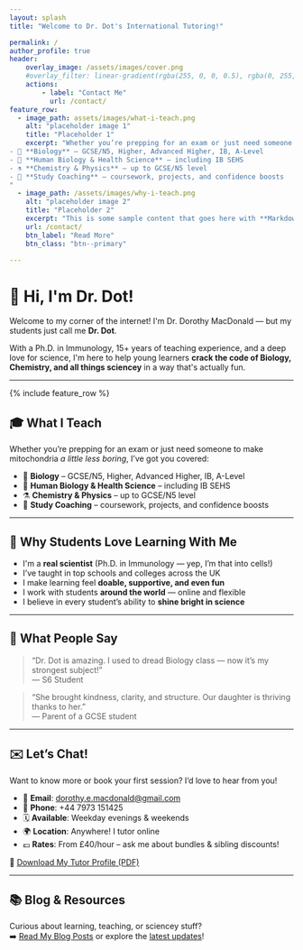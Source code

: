 ```yaml
---
layout: splash
title: "Welcome to Dr. Dot's International Tutoring!"

permalink: /
author_profile: true
header:
    overlay_image: /assets/images/cover.png
    #overlay_filter: linear-gradient(rgba(255, 0, 0, 0.5), rgba(0, 255, 255, 0.5))
    actions:
        - label: "Contact Me"
          url: /contact/
feature_row:
  - image_path: assets/images/what-i-teach.png
    alt: "placeholder image 1"
    title: "Placeholder 1"
    excerpt: "Whether you’re prepping for an exam or just need someone to make mitochondria *a little less boring*, I’ve got you covered:
- 🧬 **Biology** – GCSE/N5, Higher, Advanced Higher, IB, A-Level
- 💪 **Human Biology & Health Science** – including IB SEHS
- ⚗️ **Chemistry & Physics** – up to GCSE/N5 level
- 🧠 **Study Coaching** – coursework, projects, and confidence boosts
"
  - image_path: /assets/images/why-i-teach.png
    alt: "placeholder image 2"
    title: "Placeholder 2"
    excerpt: "This is some sample content that goes here with **Markdown** formatting."
    url: /contact/
    btn_label: "Read More"
    btn_class: "btn--primary"

---
```


# 👋 Hi, I'm Dr. Dot!

Welcome to my corner of the internet! I'm Dr. Dorothy MacDonald — but my students just call me **Dr. Dot**.

With a Ph.D. in Immunology, 15+ years of teaching experience, and a deep love for science, I'm here to help young learners **crack the code of Biology, Chemistry, and all things sciencey** in a way that's actually fun.

---

{% include feature_row %}

## 🎓 What I Teach

Whether you’re prepping for an exam or just need someone to make mitochondria *a little less boring*, I’ve got you covered:

- 🧬 **Biology** – GCSE/N5, Higher, Advanced Higher, IB, A-Level
- 💪 **Human Biology & Health Science** – including IB SEHS
- ⚗️ **Chemistry & Physics** – up to GCSE/N5 level
- 🧠 **Study Coaching** – coursework, projects, and confidence boosts

---

## 🌟 Why Students Love Learning With Me

- I'm a **real scientist** (Ph.D. in Immunology — yep, I’m that into cells!)
- I’ve taught in top schools and colleges across the UK
- I make learning feel **doable, supportive, and even fun**
- I work with students **around the world** — online and flexible
- I believe in every student’s ability to **shine bright in science**

---

## 💬 What People Say

> “Dr. Dot is amazing. I used to dread Biology class — now it’s my strongest subject!”  
> — S6 Student

> “She brought kindness, clarity, and structure. Our daughter is thriving thanks to her.”  
> — Parent of a GCSE student

---

## ✉️ Let’s Chat!

Want to know more or book your first session? I’d love to hear from you!

- 📧 **Email**: [dorothy.e.macdonald@gmail.com](mailto:dorothy.e.macdonald@gmail.com)
- 📱 **Phone**: +44 7973 151425
- 🗓️ **Available**: Weekday evenings & weekends
- 🌍 **Location**: Anywhere! I tutor online
- 💷 **Rates**: From £40/hour – ask me about bundles & sibling discounts!

📄 [Download My Tutor Profile (PDF)](/downloads/Dorothy_MacDonald_Tutor_CV.pdf)

---

## 📚 Blog & Resources

Curious about learning, teaching, or sciencey stuff?  
➡️ [Read My Blog Posts](/blog/) or explore the [latest updates](/news/)!
